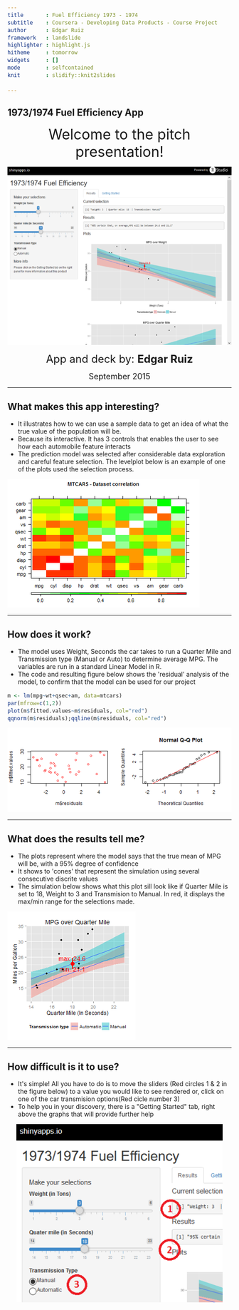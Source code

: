 ```yaml
---
title       : Fuel Efficiency 1973 - 1974
subtitle    : Coursera - Developing Data Products - Course Project
author      : Edgar Ruiz
framework   : landslide
highlighter : highlight.js  
hitheme     : tomorrow      
widgets     : []            
mode        : selfcontained 
knit        : slidify::knit2slides

---
```

## 1973/1974 Fuel Efficiency App 

<div style='text-align: center;'>
  <font size="6">Welcome to the pitch presentation!</font>
  <p>
  <img height='400' src='assets/fig/main.png' />
  <p>
  <font size="5"><p>App and deck by: <b>Edgar Ruiz</b></font>
  
  <font size="4"><p>September 2015</font>
</div>

---
## What makes this app interesting?

* It illustrates how to we can use a sample data to get an idea of what the true value of the population will be. 
* Because its interactive.  It has 3 controls that enables the user to see how each automobile feature interacts
* The prediction model was selected after considerable data exploration and careful feature selection.  The levelplot below is an example of one of the plots used the selection process.


![plot of chunk unnamed-chunk-2](assets/fig/unnamed-chunk-2-1.png) 

--- 
## How does it work?

* The model uses Weight, Seconds the car takes to run a Quarter Mile and Transmission type (Manual or Auto) to determine average MPG.  The variables are run in a standard Linear Model in R.
* The code and resulting figure below shows the 'residual' analysis of the model, to confirm that the model can be used for our project


```r
m <- lm(mpg~wt+qsec+am, data=mtcars)
par(mfrow=c(1,2))
plot(m$fitted.values~m$residuals, col="red")
qqnorm(m$residuals);qqline(m$residuals, col="red")
```

![plot of chunk unnamed-chunk-3](assets/fig/unnamed-chunk-3-1.png) 

---
## What does the results tell me?

* The plots represent where the model says that the true mean of MPG will be, with a 95% degree of confidence
* It shows to 'cones' that represent the simulation using several consecutive discrite values
* The simulation below shows what this plot sill look like if Quarter Mile is set to 18, Weight to 3 and Transmision to Manual.  In red, it displays the max/min range for the selections made.

![plot of chunk unnamed-chunk-4](assets/fig/unnamed-chunk-4-1.png) 


---
## How difficult is it to use?

* It's simple! All you have to do is to move the sliders (Red circles 1 & 2 in the figure below) to a value you would like to see rendered or, click on one of the car transmision options(Red cicle number 3)
* To help you in your discovery, there is a "Getting Started" tab, right above the graphs that will provide further help
<div style='text-align: center;'>
    <img height='400' src='assets/fig/screenshot.png' />
</div>
